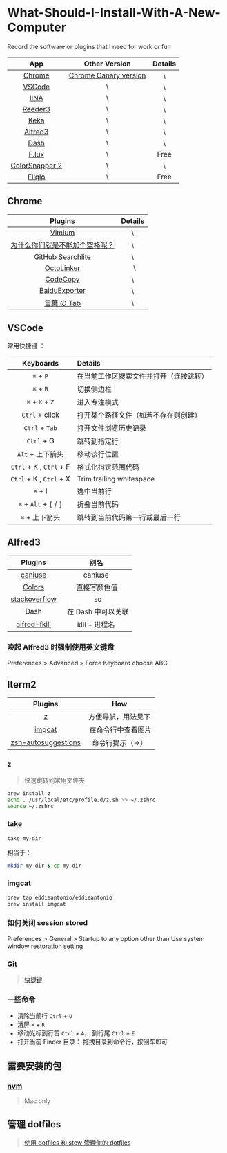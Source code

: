 # What-Should-I-Install-With-A-New-Computer
Record the software or plugins that I need for work or fun


| App  | Other Version | Details |
| :------------: |:---------------:| :-----:|
| [Chrome](https://www.google.cn/chrome/index.html)  | [Chrome Canary version](https://www.google.com/chrome/browser/canary.html) | \ |
| [VSCode](https://code.visualstudio.com/)      | \        |   \ |
| [IINA](https://github.com/lhc70000/iina)       |    \ | \ |
| [Reeder3](http://reederapp.com/mac/) | \ | \ |
| [Keka](http://www.kekaosx.com/en/) | \ | \ |
| [Alfred3](https://www.alfredapp.com/) | \ | \ |
| [Dash](https://kapeli.com/dash) | \ | \ |
| [F.lux](https://justgetflux.com/) | \ | Free |
| [ColorSnapper 2](https://colorsnapper.com/) | \ | \ |
| [Fliqlo](https://fliqlo.com/#about-screensaver) | \ | Free |

## Chrome

| Plugins  | Details |
|:---------------:| :-----:|
| [Vimium](https://github.com/philc/vimium#release-notes) | \ |
| [为什么你们就是不能加个空格呢？](https://github.com/vinta/pangu.js?utm_source=next.36kr.com) |   \ |
| [GitHub Searchlite](https://chrome.google.com/webstore/detail/github-searchlite/lohekcihaibnhdhlbohicihejbfchikj) |    \ |
| [OctoLinker](https://octolinker.github.io/) |   \ |
|  [CodeCopy](https://github.com/zenorocha/codecopy)| \ |
| [BaiduExporter](https://github.com/acgotaku/BaiduExporter) | \ |
| [言葉 の Tab](https://github.com/keiww/the-tab-of-words)| \ |

## VSCode

常用快捷键 ：

| Keyboards  | Details |
|:---------------:| :-----|
| `⌘` + `P`  | 在当前工作区搜索文件并打开（连按跳转） |
| `⌘` + `B` | 切换侧边栏 |
| `⌘` + `K` + `Z` | 进入专注模式 |
| `Ctrl` + click | 打开某个路径文件（如若不存在则创建） |
| `Ctrl` + `Tab` | 打开文件浏览历史记录 |
| `Ctrl` + G | 跳转到指定行 |
| `Alt` + 上下箭头 | 移动该行位置 |
| `Ctrl` + K , `Ctrl` + F | 格式化指定范围代码 |
| `Ctrl` + K , `Ctrl` + X | Trim trailing whitespace |
| `⌘` + I | 选中当前行 |
| `⌘` + `Alt` + `[` / `]` | 折叠当前代码 |
| `⌘` + 上下箭头 | 跳转到当前代码第一行或最后一行 |

## Alfred3

| Plugins  | 别名 |
|:---------------:| :-----:|
| [caniuse](https://github.com/willfarrell/alfred-caniuse-workflow) | caniuse |
| [Colors](http://www.packal.org/workflow/colors) |  直接写颜色值 |
| [stackoverflow](https://github.com/zenorocha/alfred-workflows/raw/master/stack-overflow/stack-overflow.alfredworkflow) |   so |
| Dash |   在 Dash 中可以关联 |
| [alfred-fkill](https://github.com/SamVerschueren/alfred-fkill) | kill + 进程名 |

### 唤起 Alfred3 时强制使用英文键盘

Preferences > Advanced > Force Keyboard choose ABC 
## Iterm2

| Plugins  | How |
|:---------------:| :-----:|
| [z](https://github.com/rupa/z/blob/master/z.sh) | 方便导航，用法见下 |
| [imgcat](https://github.com/eddieantonio/imgcat) |  在命令行中查看图片 |
| [zsh-autosuggestions](https://github.com/zsh-users/zsh-autosuggestions) | 命令行提示（->） |

### z

> 快速跳转到常用文件夹
```bash
brew install z
echo . /usr/local/etc/profile.d/z.sh >> ~/.zshrc
source ~/.zshrc
```

### take

```bash
take my-dir
```

相当于：

```bash
mkdir my-dir & cd my-dir
```

### imgcat

```bash
brew tap eddieantonio/eddieantonio
brew install imgcat
```

### 如何关闭 session stored

Preferences > General > Startup to any option other than Use system window restoration setting

### Git

> [快捷键](https://github.com/robbyrussell/oh-my-zsh/wiki/Plugin:git)

### 一些命令

- 清除当前行  `Ctrl` + `U`
- 清屏 `⌘` + `R`
- 移动光标到行首 `Ctrl` + `A`， 到行尾 `Ctrl` + `E`
- 打开当前 Finder 目录： 拖拽目录到命令行，按回车即可

## 需要安装的包

### [nvm](https://github.com/creationix/nvm)

> Mac only

## 管理 dotfiles

> [使用 dotfiles 和 stow 管理你的 dotfiles](https://github.com/jcouyang/dotfiles)

